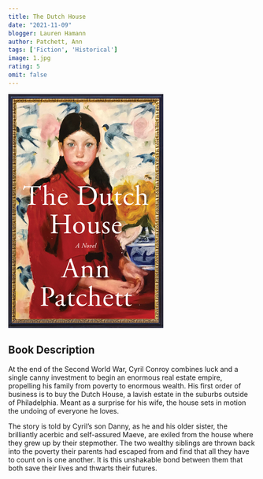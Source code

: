 ```yaml
---
title: The Dutch House
date: "2021-11-09" 
blogger: Lauren Hamann
author: Patchett, Ann
tags: ['Fiction', 'Historical']
image: 1.jpg
rating: 5
omit: false
---
```


![Book Cover](1.jpg)


## Book Description

At the end of the Second World War, Cyril Conroy combines luck and a single canny investment to begin an enormous real estate empire, propelling his family from poverty to enormous wealth. His first order of business is to buy the Dutch House, a lavish estate in the suburbs outside of Philadelphia. Meant as a surprise for his wife, the house sets in motion the undoing of everyone he loves.

The story is told by Cyril’s son Danny, as he and his older sister, the brilliantly acerbic and self-assured Maeve, are exiled from the house where they grew up by their stepmother. The two wealthy siblings are thrown back into the poverty their parents had escaped from and find that all they have to count on is one another. It is this unshakable bond between them that both save their lives and thwarts their futures.
